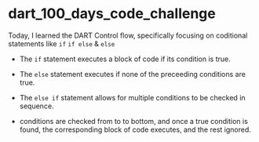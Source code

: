 # dart_100_days_code_challenge
Today, I learned the DART Control flow, specifically focusing on coditional statements like `if` `if else` & `else`

- The `if` statement executes a block of code if its condition is true.

- The `else` statement executes if none of the preceeding conditions are true.

- The `else if` statement allows for multiple conditions to be checked in sequence.

- conditions are checked from to to bottom, and once a true condition is found, the corresponding block of code executes, and the rest ignored.